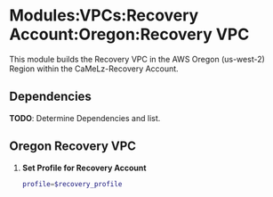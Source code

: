 # Modules:VPCs:Recovery Account:Oregon:Recovery VPC

This module builds the Recovery VPC in the AWS Oregon (us-west-2) Region within the CaMeLz-Recovery Account.

## Dependencies

**TODO**: Determine Dependencies and list.

## Oregon Recovery VPC

1. **Set Profile for Recovery Account**

    ```bash
    profile=$recovery_profile
    ```

